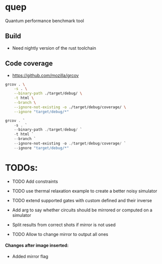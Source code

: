 # quep
Quantum performance benchmark tool

## Build
* Need nightly version of the rust toolchain

## Code coverage
* https://github.com/mozilla/grcov
```bash
grcov . \
    -s . \
    --binary-path ./target/debug/ \
    -t html \
    --branch \
    --ignore-not-existing -o ./target/debug/coverage/ \
    --ignore "target/debug/*"
```


```powershell
grcov . `
    -s . `
    --binary-path ./target/debug/ `
    -t html `
    --branch `
    --ignore-not-existing -o ./target/debug/coverage/ `
    --ignore "target/debug/*"
```

# TODOs:
* TODO Add constraints
* TODO use thermal relaxation example to create a better noisy simulator
* TODO extend supported gates with custom defined and their inverse

* Add arg to say whether circuits should be mirrored or computed on a simulator
* Split results from correct shots if mirror is not used
* TODO Allow to change mirror to output all ones


#### Changes after image inserted:
* Added mirror flag
